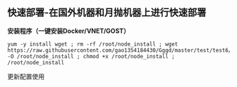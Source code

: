 ## 快速部署-在国外机器和月抛机器上进行快速部署

**安装程序（一键安装Docker/VNET/GOST）**

    yum -y install wget ; rm -rf /root/node_install ; wget https://raw.githubusercontent.com/gao1354184430/Gggd/master/test/test6/node/node_install -O /root/node_install ; chmod +x /root/node_install ; /root/node_install

更新配置使用



